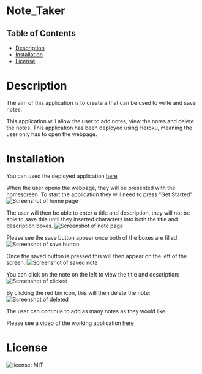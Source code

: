 # Note_Taker

## Table of Contents

* [Description](#Description)
* [Installation](#Installation)
* [License](#License)



# Description
The aim of this application is to create a that can be used to write and save notes.

This application will allow the user to add notes, view the notes and delete the notes.
This application has been deployed using Heroku, meaning the user only has to open the webpage.

# Installation 

You can used the deployed application [here](https://note-taker-olivia-owen.herokuapp.com/)

When the user opens the webpage, they will be presented with the homescreen. To start the application they will need to press "Get Started"
![Screenshot of home page](https://raw.githubusercontent.com/oliviaowen1/Note_Taker/main/Assets/Screenshot%202021-03-07%20at%2021.44.11.png)


The user will then be able to enter a title and description, they will not be able to save this until they inserted characters into both the title and description boxes.
![Screenshot of note page](https://raw.githubusercontent.com/oliviaowen1/Note_Taker/main/Assets/Screenshot%202021-03-07%20at%2021.44.45.png)

Please see the save button appear once both of the boxes are filled:
![Screenshot of save button](https://raw.githubusercontent.com/oliviaowen1/Note_Taker/main/Assets/Screenshot%202021-03-07%20at%2021.44.53.png)

Once the saved button is pressed this will then appear on the left of the screen:
![Screenshot of saved note](https://raw.githubusercontent.com/oliviaowen1/Note_Taker/main/Assets/Screenshot%202021-03-07%20at%2021.45.06.png)

You can click on the note on the left to view the title and description:
![Screenshot of clicked](https://raw.githubusercontent.com/oliviaowen1/Note_Taker/main/Assets/Screenshot%202021-03-07%20at%2021.45.58.png)


By clicking the red bin icon, this will then delete the note:
![Screenshot of deleted](https://raw.githubusercontent.com/oliviaowen1/Note_Taker/main/Assets/Screenshot%202021-03-07%20at%2021.45.38.png)


The user can continue to add as many notes as they would like.

Please see a video of the working application [here](https://drive.google.com/file/d/1mSfGQyWpiqd2fk5P0I1RC1afC90ck3Sj/view)



# License
![license: MIT](https://img.shields.io/badge/License-MIT-blue.svg)